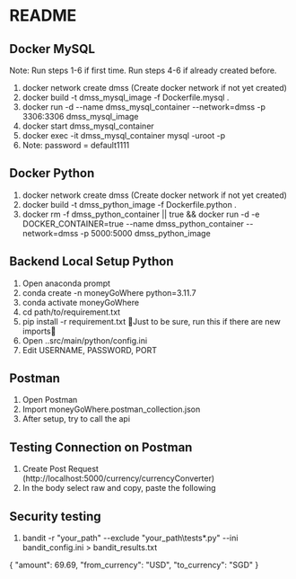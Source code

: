 # README

## Docker MySQL

Note: Run steps 1-6 if first time. Run steps 4-6 if already created before.

1. docker network create dmss (Create docker network if not yet created)
2. docker build -t dmss_mysql_image -f Dockerfile.mysql .
3. docker run -d --name dmss_mysql_container --network=dmss -p 3306:3306 dmss_mysql_image
4. docker start dmss_mysql_container
5. docker exec -it dmss_mysql_container mysql -uroot -p
6. Note: password = default1111

## Docker Python

1. docker network create dmss (Create docker network if not yet created)
2. docker build -t dmss_python_image -f Dockerfile.python .
3. docker rm -f dmss_python_container || true && docker run -d -e DOCKER_CONTAINER=true --name dmss_python_container --network=dmss -p 5000:5000 dmss_python_image

## Backend Local Setup Python

1. Open anaconda prompt
2. conda create -n moneyGoWhere python=3.11.7
3. conda activate moneyGoWhere
4. cd path/to/requirement.txt
5. pip install -r requirement.txt 🎇Just to be sure, run this if there are new imports🎇
6. Open ..src/main/python/config.ini
7. Edit USERNAME, PASSWORD, PORT

## Postman

1. Open Postman
2. Import moneyGoWhere.postman_collection.json
3. After setup, try to call the api

## Testing Connection on Postman

1. Create Post Request (http://localhost:5000/currency/currencyConverter)
2. In the body select raw and copy, paste the following

## Security testing
1. bandit -r "your_path" --exclude "your_path\tests\*.py" --ini bandit_config.ini  > bandit_results.txt

{
"amount": 69.69,
"from_currency": "USD",
"to_currency": "SGD"
}
